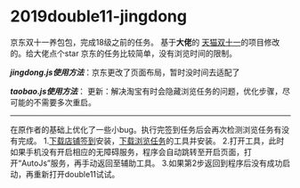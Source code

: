 # 2019double11-jingdong
京东双十一养包包，完成18级之前的任务。
基于**大佬**的 [天猫双十一](https://github.com/ErazerControl/2019double11)的项目修改的。给大佬点个star 京东的任务比较简单，没有浏览时间的限制。

***jingdong.js使用方法***：京东更改了页面布局，暂时没时间去适配了



***taobao.js使用方法***：
更新：解决淘宝有时会隐藏浏览任务的问题，优化步骤，尽可能的不需要多次重启。

------------------

在原作者的基础上优化了一些小bug。执行完签到任务后会再次检测浏览任务有没有完成。
1.[下载店铺签到](https://blog.csdn.net/weixin_36733255/article/details/102800677)安装，[下载浏览任务](https://blog.csdn.net/weixin_36733255/article/details/102800677)的工具并安装。
2.打开工具，此时如果手机没有开启相应的无障碍服务，程序会自动跳转至开启页面，打开“AutoJs”服务，再手动返回至辅助工具。
3.如果第2步返回到程序后没有成功启动，再重新打开double11试试。
